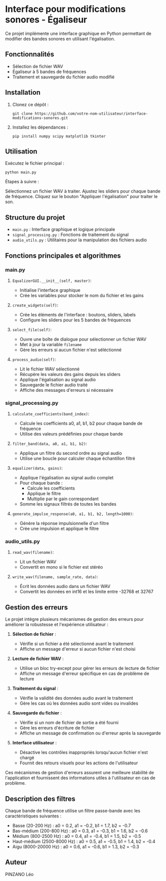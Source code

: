 # Interface pour modifications sonores - Égaliseur

Ce projet implémente une interface graphique en Python permettant de modifier des bandes sonores en utilisant l'égalisation.

## Fonctionnalités

- Sélection de fichier WAV
- Égaliseur à 5 bandes de fréquences
- Traitement et sauvegarde du fichier audio modifié

## Installation

1. Clonez ce dépôt :
   ```
   git clone https://github.com/votre-nom-utilisateur/interface-modifications-sonores.git
   ```

2. Installez les dépendances :
   ```
   pip install numpy scipy matplotlib tkinter
   ```
## Utilisation

Exécutez le fichier principal :

```
python main.py
```

Étapes à suivre :

Sélectionnez un fichier WAV à traiter.
Ajustez les sliders pour chaque bande de fréquence.
Cliquez sur le bouton "Appliquer l'égalisation" pour traiter le son.

## Structure du projet

- `main.py` : Interface graphique et logique principale
- `signal_processing.py` : Fonctions de traitement du signal
- `audio_utils.py` : Utilitaires pour la manipulation des fichiers audio

## Fonctions principales et algorithmes

### main.py

1. `EqualizerGUI.__init__(self, master)`:
   - Initialise l'interface graphique
   - Crée les variables pour stocker le nom du fichier et les gains

2. `create_widgets(self)`:
   - Crée les éléments de l'interface : boutons, sliders, labels
   - Configure les sliders pour les 5 bandes de fréquences

3. `select_file(self)`:
   - Ouvre une boîte de dialogue pour sélectionner un fichier WAV
   - Met à jour la variable `filename`
   - Gère les erreurs si aucun fichier n'est séléctionné

4. `process_audio(self)`:
   - Lit le fichier WAV sélectionné
   - Récupère les valeurs des gains depuis les sliders
   - Applique l'égalisation au signal audio
   - Sauvegarde le fichier audio traité
   - Affiche des messages d'erreurs si nécessaire

### signal_processing.py

1. `calculate_coefficients(band_index)`:
   - Calcule les coefficients a0, a1, b1, b2 pour chaque bande de fréquence
   - Utilise des valeurs prédéfinies pour chaque bande

2. `filter_band(data, a0, a1, b1, b2)`:
   - Applique un filtre du second ordre au signal audio
   - Utilise une boucle pour calculer chaque échantillon filtré

3. `equalizer(data, gains)`:
   - Applique l'égalisation au signal audio complet
   - Pour chaque bande :
     - Calcule les coefficients
     - Applique le filtre
     - Multiplie par le gain correspondant
   - Somme les signaux filtrés de toutes les bandes

4. `generate_impulse_response(a0, a1, b1, b2, length=1000)`:
   - Génère la réponse impulsionnelle d'un filtre
   - Crée une impulsion et applique le filtre

### audio_utils.py

1. `read_wav(filename)`:
   - Lit un fichier WAV
   - Convertit en mono si le fichier est stéréo

2. `write_wav(filename, sample_rate, data)`:
   - Écrit les données audio dans un fichier WAV
   - Convertit les données en int16 et les limite entre -32768 et 32767

## Gestion des erreurs

Le projet intègre plusieurs mécanismes de gestion des erreurs pour améliorer la robustesse et l'expérience utilisateur :

1. **Sélection de fichier** :
   - Vérifie si un fichier a été sélectionné avant le traitement
   - Affiche un message d'erreur si aucun fichier n'est choisi

2. **Lecture de fichier WAV** :
   - Utilise un bloc try-except pour gérer les erreurs de lecture de fichier
   - Affiche un message d'erreur spécifique en cas de problème de lecture

3. **Traitement du signal** :
   - Vérifie la validité des données audio avant le traitement
   - Gère les cas où les données audio sont vides ou invalides

4. **Sauvegarde du fichier** :
   - Vérifie si un nom de fichier de sortie a été fourni
   - Gère les erreurs d'écriture de fichier
   - Affiche un message de confirmation ou d'erreur après la sauvegarde

5. **Interface utilisateur** :
   - Désactive les contrôles inappropriés lorsqu'aucun fichier n'est chargé
   - Fournit des retours visuels pour les actions de l'utilisateur

Ces mécanismes de gestion d'erreurs assurent une meilleure stabilité de l'application et fournissent des informations utiles à l'utilisateur en cas de problème.

## Description des filtres

Chaque bande de fréquence utilise un filtre passe-bande avec les caractéristiques suivantes :

- Basse (20-200 Hz) : a0 = 0.2, a1 = -0.2, b1 = 1.7, b2 = -0.7
- Bas-médium (200-800 Hz) : a0 = 0.3, a1 = -0.3, b1 = 1.6, b2 = -0.6
- Médium (800-2500 Hz) : a0 = 0.4, a1 = -0.4, b1 = 1.5, b2 = -0.5
- Haut-médium (2500-8000 Hz) : a0 = 0.5, a1 = -0.5, b1 = 1.4, b2 = -0.4
- Aigu (8000-20000 Hz) : a0 = 0.6, a1 = -0.6, b1 = 1.3, b2 = -0.3

## Auteur

PINZANO Léo
